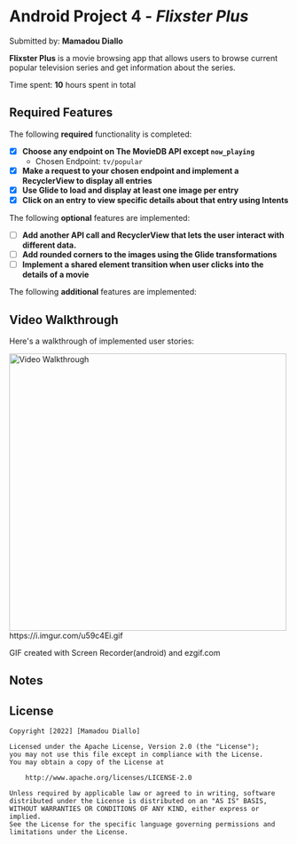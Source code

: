 # Android Project 4 - *Flixster Plus*

Submitted by: **Mamadou Diallo**

**Flixster Plus** is a movie browsing app that allows users to browse current popular television series and get information about the series. 

Time spent: **10** hours spent in total

## Required Features

The following **required** functionality is completed:

- [x] **Choose any endpoint on The MovieDB API except `now_playing`**
  - Chosen Endpoint: `tv/popular`
- [x] **Make a request to your chosen endpoint and implement a RecyclerView to display all entries**
- [x] **Use Glide to load and display at least one image per entry**
- [x] **Click on an entry to view specific details about that entry using Intents**

The following **optional** features are implemented:

- [ ] **Add another API call and RecyclerView that lets the user interact with different data.** 
- [ ] **Add rounded corners to the images using the Glide transformations**
- [ ] **Implement a shared element transition when user clicks into the details of a movie**

The following **additional** features are implemented:



## Video Walkthrough

Here's a walkthrough of implemented user stories:

<img src='https://i.imgur.com/u59c4Ei.gif' title='Video Walkthrough' width=500 alt='Video Walkthrough' />
https://i.imgur.com/u59c4Ei.gif

GIF created with Screen Recorder(android) and ezgif.com

## Notes



## License

    Copyright [2022] [Mamadou Diallo]

    Licensed under the Apache License, Version 2.0 (the "License");
    you may not use this file except in compliance with the License.
    You may obtain a copy of the License at

        http://www.apache.org/licenses/LICENSE-2.0

    Unless required by applicable law or agreed to in writing, software
    distributed under the License is distributed on an "AS IS" BASIS,
    WITHOUT WARRANTIES OR CONDITIONS OF ANY KIND, either express or implied.
    See the License for the specific language governing permissions and
    limitations under the License.
